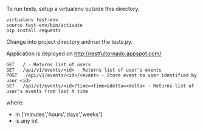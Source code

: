 To run tests, setup a virtualenv outside this directory.

    virtualenv test-env
    source test-env/bin/activate
    pip install requests

Change into project directory and run the tests.py.

Application is deployed on http://restfultornado.appspot.com/


    GET   / - Returns list of users
    GET   /api/v1/events/<id> - Returns list of user's events
    POST   /api/v1/events/<id>/<event> - Store event to user identified by user <id>
    GET   /api/v1/events/<id>?time=<time>&delta=<delta> - Returns list of user's events from last X time

where:
- <time> in ['minutes','hours','days','weeks']
- <delta> is any int
